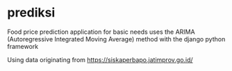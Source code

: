 # prediksi

Food price prediction application for basic needs uses the ARIMA (Autoregressive Integrated Moving Average) method with the django python framework

Using data originating from https://siskaperbapo.jatimprov.go.id/
